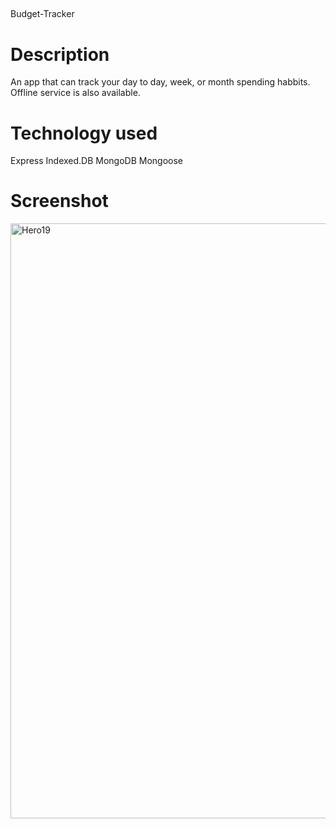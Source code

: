 ## 
Budget-Tracker

# Description

An app that can track your day to day, week, or month spending habbits. Offline service is also available.

# Technology used

Express
Indexed.DB
MongoDB
Mongoose

# Screenshot

<img width="952" alt="Hero19" src="https://user-images.githubusercontent.com/26842079/167546000-67173335-e22f-420f-8550-cf31b9ae3408.PNG">
